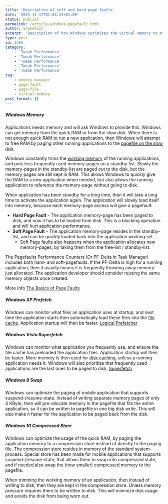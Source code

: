 ```yaml
---
title: 'Description of soft and hard page faults'
date: '2015-11-17T01:04:23+01:00'
status: publish
permalink: /article/windows-pagefault.html
author: Snakefoot
excerpt: 'Description of how Windows optimizes the virtual memory to minimize the need for hard pagefaults.'
type: post
id: 2588
category:
    - 'Tweak Performance'
    - 'Tweak Performance'
    - 'Tweak Performance'
    - 'Tweak Performance'
    - 'Tweak Performance'
tag:
    - memory-manager
    - page-fault
    - page-file
    - virtual-memory
post_format: []
---
```

##### Windows Memory

 Applications needs memory and will ask Windows to provide this. Windows can get memory from the quick RAM or from the slow disk. When there is not enough quick RAM to run a new application, then Windows will attempt to free RAM by paging other running applications to the [pagefile on the slow disk](/article/windows-page-file.html).  
  
 Windows constantly trims the [working memory](/article/winnt-memory-decommit.html) of the running applications, and puts less frequently used memory-pages on a standby-list. Slowly the memory-pages in the standby-list are paged out to the disk, but the memory pages are still kept in RAM. This allows Windows to quickly give the RAM to a new application when needed, but also allows the running application to reference the memory-page without going to disk.  
  
 When application has been standby for a long time, then it will take a long time to activate the application again. The application will slowly load itself into memory, because each memory-page access will give a pagefault:
- **Hard Page Fault** - The application memory-page has been paged to disk, and now it has to be loaded from disk. This is a blocking operation and will hurt application performance.
- **Soft Page Fault** - The application memory-page resides in the standby-list, and can be quickly loaded back into the application working set. 
  - Soft Page faults also happens when the application allocates new memory-pages, by taking them from the free-list / standby-list.
 
 The Pagefaults Performance Counters (Or PF-Delta in Task Manager) includes both hard- and soft-pagefaults. If the PF-Delta is high for a running application, then it usually means it is frequently throwing away memory just allocated. The application developer should consider reusing the same memory objects once created.  
  
 More Info [The Basics of Page Faults](http://blogs.technet.com/b/askperf/archive/2008/06/10/the-basics-of-page-faults.aspx)
 
##### Windows XP Prefetch

 Windows can monitor what files an application uses at startup, and next time the application starts then automatically load these files into the [file cache](/article/winnt-system-cache.html). Application startup will then be faster. [Logical Prefetcher](/article/winnt-logical-prefetcher.html)
 
##### Windows Vista Superfetch

 Windows can monitor what application you frequently use, and ensure the file cache has preloaded the application files. Application startup will then be faster. More memory is then used for [disk caching](/article/winnt-system-cache.html), unless a running application needs it. Windows will also prioritize that frequently used applications are the last ones to be paged to disk. [Superfetch](/article/winnt-services-sysmain.html)
 
##### Windows 8 Swap

 Windows can optimize the paging of mobile application that supports suspend-/resume-state. Instead of writing separate memory pages of only 4 KByte, then will pre-allocate memory in the pagefile that fits the entire application, so it can be written to pagefile in one big disk write. This will also make it faster for the application to be paged back from the disk.
 
##### Windows 10 Compressed Store

 Windows can optimize the usage of the quick RAM, by paging the application memory to a compression store instead of directly to the paging file. The compression store resides in memory of the standard system-process. Special store has been made for mobile applications that supports suspend-/resume-state, that allows them to swap into compressed state, and if needed also swap the (now smaller) compressed memory to the pagefile.  
  
 When trimming the working memory of an application, then instead of writing to disk, then they are kept in the compression store. Unless memory pressure requires them to be written to disk. This will minimize disk usage and avoids the disk from being worn out.